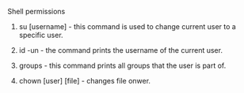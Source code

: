  Shell permissions
1. su [username] - this command is used to change current user to a specific user.
2. id -un - the command prints the username of the current user.

3. groups - this command prints all groups that the user is part of.

4. chown [user] [file]  - changes file onwer.  
